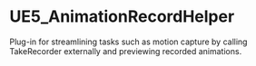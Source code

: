# UE5_AnimationRecordHelper
Plug-in for streamlining tasks such as motion capture by calling TakeRecorder externally and previewing recorded animations.
